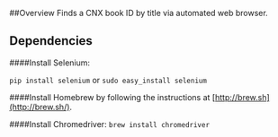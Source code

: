 ##Overview
Finds a CNX book ID by title via automated web browser.

## Dependencies
####Install Selenium:

`pip install selenium` or `sudo easy_install selenium `


####Install Homebrew by following the instructions at [http://brew.sh](http://brew.sh/).


####Install Chromedriver:
`brew install chromedriver`